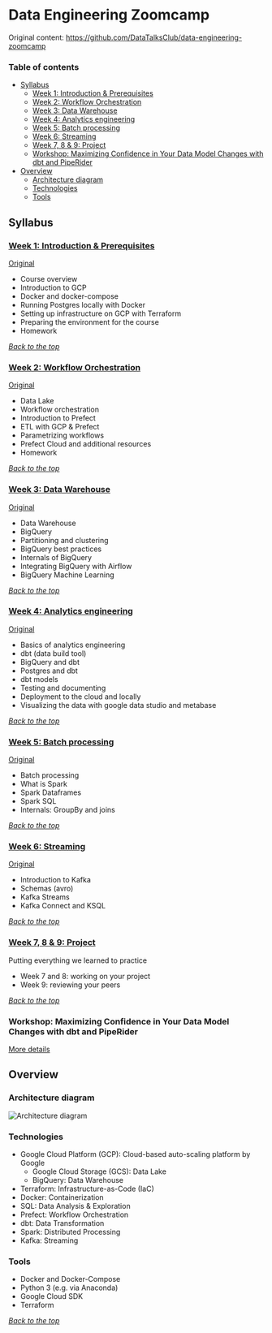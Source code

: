 # Data Engineering Zoomcamp
Original content: https://github.com/DataTalksClub/data-engineering-zoomcamp

### Table of contents

- [Syllabus](#syllabus)
  - [Week 1: Introduction & Prerequisites](#week-1-introduction--prerequisites)
  - [Week 2: Workflow Orchestration](#week-2-workflow-orchestration)
  - [Week 3: Data Warehouse](#week-3-data-warehouse)
  - [Week 4: Analytics engineering](#week-4-analytics-engineering)
  - [Week 5: Batch processing](#week-5-batch-processing)
  - [Week 6: Streaming](#week-6-streaming)
  - [Week 7, 8 & 9: Project](#week-7-8--9-project)
  - [Workshop: Maximizing Confidence in Your Data Model Changes with dbt and PipeRider](#workshop-maximizing-confidence-in-your-data-model-changes-with-dbt-and-piperider)
- [Overview](#overview)
  - [Architecture diagram](#architecture-diagram)
  - [Technologies](#technologies)
  - [Tools](#tools)

## Syllabus

### [Week 1: Introduction & Prerequisites](week_1_basics_n_setup/README.md)
[Original](https://github.com/DataTalksClub/data-engineering-zoomcamp/blob/main/week_1_basics_n_setup)

* Course overview
* Introduction to GCP
* Docker and docker-compose
* Running Postgres locally with Docker
* Setting up infrastructure on GCP with Terraform
* Preparing the environment for the course
* Homework

_[Back to the top](#table-of-contents)_

### [Week 2: Workflow Orchestration](week_2_workflow_orchestration/README.md)
[Original](https://github.com/DataTalksClub/data-engineering-zoomcamp/blob/main/week_2_workflow_orchestration)

* Data Lake
* Workflow orchestration
* Introduction to Prefect
* ETL with GCP & Prefect
* Parametrizing workflows
* Prefect Cloud and additional resources
* Homework

_[Back to the top](#table-of-contents)_

### [Week 3: Data Warehouse](week_3_data_warehouse/README.md)
[Original](https://github.com/DataTalksClub/data-engineering-zoomcamp/blob/main/week_3_data_warehouse)

* Data Warehouse
* BigQuery
* Partitioning and clustering
* BigQuery best practices
* Internals of BigQuery
* Integrating BigQuery with Airflow
* BigQuery Machine Learning

_[Back to the top](#table-of-contents)_

### [Week 4: Analytics engineering](week_4_analytics_engineering/README.md)
[Original](https://github.com/DataTalksClub/data-engineering-zoomcamp/blob/main/week_4_analytics_engineering)

* Basics of analytics engineering
* dbt (data build tool)
* BigQuery and dbt
* Postgres and dbt
* dbt models
* Testing and documenting
* Deployment to the cloud and locally
* Visualizing the data with google data studio and metabase

_[Back to the top](#table-of-contents)_

### [Week 5: Batch processing](week_5_batch_processing/README.md)
[Original](https://github.com/DataTalksClub/data-engineering-zoomcamp/blob/main/week_5_batch_processing)

* Batch processing
* What is Spark
* Spark Dataframes
* Spark SQL
* Internals: GroupBy and joins

_[Back to the top](#table-of-contents)_

### [Week 6: Streaming](week_6_stream_processing/README.md)
[Original](https://github.com/DataTalksClub/data-engineering-zoomcamp/blob/main/week_6_stream_processing)

* Introduction to Kafka
* Schemas (avro)
* Kafka Streams
* Kafka Connect and KSQL

_[Back to the top](#table-of-contents)_

### [Week 7, 8 & 9: Project](week_7_project)

Putting everything we learned to practice

* Week 7 and 8: working on your project
* Week 9: reviewing your peers

_[Back to the top](#table-of-contents)_

### Workshop: Maximizing Confidence in Your Data Model Changes with dbt and PipeRider

[More details](cohorts/2023/workshops/piperider.md)


## Overview

### Architecture diagram

![Architecture diagram](images/arch.png)

### Technologies

* Google Cloud Platform (GCP): Cloud-based auto-scaling platform by Google
  * Google Cloud Storage (GCS): Data Lake
  * BigQuery: Data Warehouse
* Terraform: Infrastructure-as-Code (IaC)
* Docker: Containerization
* SQL: Data Analysis & Exploration
* Prefect: Workflow Orchestration
* dbt: Data Transformation
* Spark: Distributed Processing
* Kafka: Streaming

### Tools

* Docker and Docker-Compose
* Python 3 (e.g. via Anaconda)
* Google Cloud SDK
* Terraform

_[Back to the top](#table-of-contents)_
